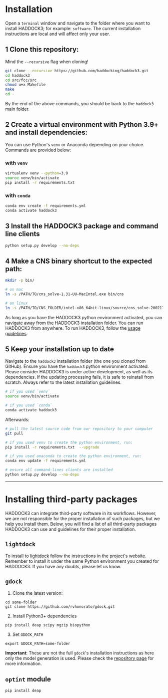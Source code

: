 # Installation

Open a `terminal` window and navigate to the folder where you want to
install HADDOCK3; for example: `software`. The current installation
instructions are local and will affect only your user.

## 1 Clone this repository:

Mind the `--recursive` flag when cloning!

```bash
git clone --recursive https://github.com/haddocking/haddock3.git
cd haddock3
cd src/fcc/src
chmod u+x Makefile
make
cd -
```

By the end of the above commands, you should be back to the `haddock3`
main folder.

## 2 Create a virtual environment with Python 3.9+ and install dependencies:

You can use Python's `venv` or Anaconda depending on your choice.
Commands are provided below:

### with `venv`

```bash
virtualenv venv --python=3.9
source venv/bin/activate
pip install -r requirements.txt
```

### with `conda`

```bash
conda env create -f requirements.yml
conda activate haddock3
```

## 3 Install the HADDOCK3 package and command line clients

```bash
python setup.py develop --no-deps
```

## 4 Make a CNS binary shortcut to the expected path:

```bash
mkdir -p bin/

# on mac
ln -s /PATH/TO/cns_solve-1.31-UU-MacIntel.exe bin/cns

# on linux
ln -s /PATH/TO/CNS_FOLDER/intel-x86_64bit-linux/source/cns_solve-2002171359.exe bin/cns
```

As long as you have the HADDOCK3 python environment activated, you can
navigate away from the HADDOCK3 installation folder. You can run
HADDOCK3 from anywhere. To run HADDOCK3, follow the [usage
guidelines](USAGE.md).


## 5 Keep your installation up to date

Navigate to the `haddock3` installation folder (the one you cloned from
GitHub). Ensure you have the `haddock3` python environment activated.
Please consider HADDOCK3 is under active development, as well as its
dependencies. If the updating processing fails, it is safe to reinstall
from scratch. Always refer to the latest installation guidelines.

```bash
# if you used `venv`
source venv/bin/activate

# if you used `conda`
conda activate haddock3
```

Afterwards:

```bash
# pull the latest source code from our repository to your computer
git pull

# if you used venv to create the python environment, run:
pip install -r requirements.txt  --upgrade

# if you used anaconda to create the python environment, run:
conda env update -f requirements.yml

# ensure all command-lines clients are installed
python setup.py develop --no-deps
```

* * *

# Installing third-party packages

HADDOCK3 can integrate third-party software in its workflows. However,
we are not responsible for the proper installation of such packages, but
we help you install them. Below, you will find a list of all third-party
packages HADDOCK3 can use and guidelines for their proper installation.

## `lightdock`

To install to [lightdock](https://github.com/lightdock/lightdock) follow
the instructions in the project's website. Remember to install it under
the same Python environment you created for HADDOCK3. If you have any
doubts, please let us know.

## `gdock`

1. Clone the latest version:

```
cd some-folder
git clone https://github.com/rvhonorato/gdock.git
```

2. Install Python3+ dependencies
```
pip install deap scipy mgzip biopython
```

3. Set `GDOCK_PATH`
```
export GDOCK_PATH=some-folder
```

**Important**: These are not the full `gdock`'s installation
instructions as here only the model generation is used. Please check the
[repository page](https://github.com/rvhonorato/gdock) for more
information.

## `optint` module

```text
pip install deap
```
